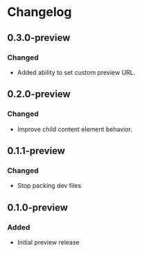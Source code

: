 # Changelog

## 0.3.0-preview
### Changed
- Added ability to set custom preview URL.

## 0.2.0-preview
### Changed
- Improve child content element behavior.

## 0.1.1-preview
### Changed
- Stop packing dev files

## 0.1.0-preview
### Added
- Initial preview release